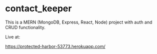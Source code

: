 # contact_keeper

This is a MERN (MongoDB, Express, React, Node) project with auth and CRUD functionality. 


Live at:

https://protected-harbor-53773.herokuapp.com/
